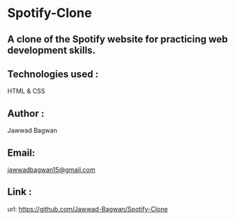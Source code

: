 # Spotify-Clone
## A clone of the Spotify website for practicing web development skills.
## Technologies used :
  HTML & CSS
## Author :
  Jawwad Bagwan
## Email: 
  jawwadbagwan15@gmail.com
## Link :
  url: https://github.com/Jawwad-Bagwan/Spotify-Clone
